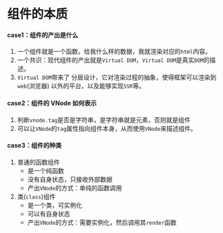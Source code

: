 # 组件的本质
#### case1：组件的产出是什么
1. 一个组件就是一个函数，给我什么样的数据，我就渲染对应的`html`内容。
2. 一个共识：现代组件的产出就是`Virtual DOM`，`Virtual DOM`是真实`DOM`的描述。
3. `Virtual DOM`带来了 分层设计，它对渲染过程的抽象，使得框架可以渲染到`web`(浏览器) 以外的平台，以及能够实现`SSR`等。

#### case2：组件的 VNode 如何表示
1.  判断`vnode.tag`是否是字符串，是字符串就是元素，否则就是组件
2. 可以让`VNode`的`tag`属性指向组件本身，从而使用`VNode`来描述组件。


#### case3：组件的种类
1. 普通的函数组件
   - 是一个纯函数
   - 没有自身状态，只接收外部数据
   - 产出`VNode`的方式：单纯的函数调用
2. 类(`class`)组件
   - 是一个类，可实例化
   - 可以有自身状态
   - 产出`VNode`的方式：需要实例化，然后调用其`render`函数